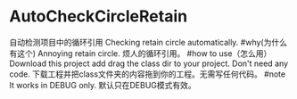 # AutoCheckCircleRetain
自动检测项目中的循环引用
Checking retain circle automatically.
#why(为什么有这个)
Annoying retain circle.
烦人的循环引用。
#how to use（怎么用）
Download this project add drag the class dir to your project.
Don't need any code.
下载工程并把class文件夹的内容拖到你的工程。无需写任何代码。
#note
It works in DEBUG only.
默认只在DEBUG模式有效。


